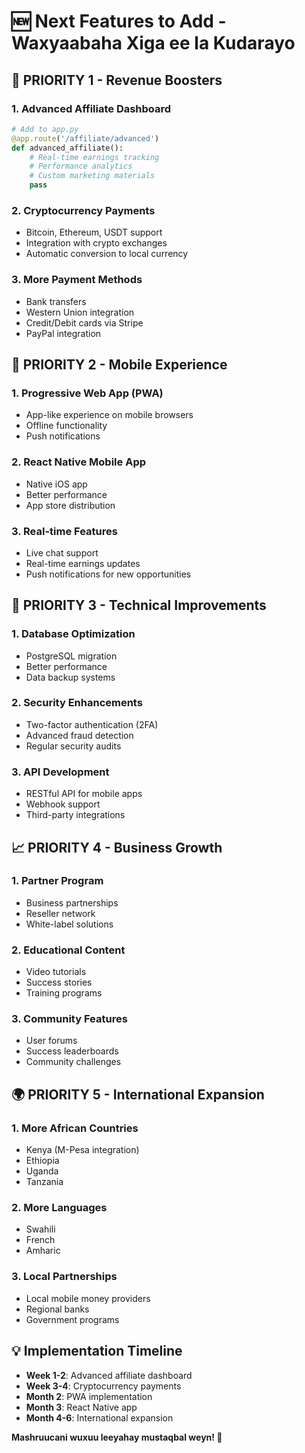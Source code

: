 
# 🆕 Next Features to Add - Waxyaabaha Xiga ee la Kudarayo

## 🎯 PRIORITY 1 - Revenue Boosters
### 1. Advanced Affiliate Dashboard
```python
# Add to app.py
@app.route('/affiliate/advanced')
def advanced_affiliate():
    # Real-time earnings tracking
    # Performance analytics
    # Custom marketing materials
    pass
```

### 2. Cryptocurrency Payments
- Bitcoin, Ethereum, USDT support
- Integration with crypto exchanges
- Automatic conversion to local currency

### 3. More Payment Methods
- Bank transfers
- Western Union integration  
- Credit/Debit cards via Stripe
- PayPal integration

## 📱 PRIORITY 2 - Mobile Experience
### 1. Progressive Web App (PWA)
- App-like experience on mobile browsers
- Offline functionality
- Push notifications

### 2. React Native Mobile App
- Native iOS app
- Better performance
- App store distribution

### 3. Real-time Features
- Live chat support
- Real-time earnings updates
- Push notifications for new opportunities

## 🔧 PRIORITY 3 - Technical Improvements
### 1. Database Optimization
- PostgreSQL migration
- Better performance
- Data backup systems

### 2. Security Enhancements
- Two-factor authentication (2FA)
- Advanced fraud detection
- Regular security audits

### 3. API Development
- RESTful API for mobile apps
- Webhook support
- Third-party integrations

## 📈 PRIORITY 4 - Business Growth
### 1. Partner Program
- Business partnerships
- Reseller network
- White-label solutions

### 2. Educational Content
- Video tutorials
- Success stories
- Training programs

### 3. Community Features
- User forums
- Success leaderboards
- Community challenges

## 🌍 PRIORITY 5 - International Expansion
### 1. More African Countries
- Kenya (M-Pesa integration)
- Ethiopia
- Uganda
- Tanzania

### 2. More Languages
- Swahili
- French
- Amharic

### 3. Local Partnerships
- Local mobile money providers
- Regional banks
- Government programs

## 💡 Implementation Timeline
- **Week 1-2**: Advanced affiliate dashboard
- **Week 3-4**: Cryptocurrency payments
- **Month 2**: PWA implementation
- **Month 3**: React Native app
- **Month 4-6**: International expansion

**Mashruucani wuxuu leeyahay mustaqbal weyn! 🚀**
